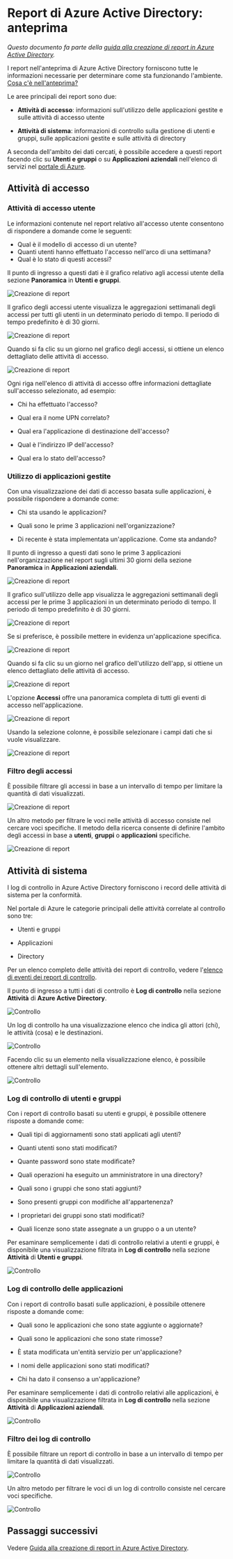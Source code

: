<properties
   pageTitle="Report di Azure Active Directory: anteprima | Microsoft Azure"
   description="Elenca i vari report disponibili per l'anteprima di Azure Active Directory"
   services="active-directory"
   documentationCenter=""
   authors="markusvi"
   manager="femila"
   editor=""/>

<tags
   ms.service="active-directory"
   ms.devlang="na"
   ms.topic="get-started-article"
   ms.tgt_pltfrm="na"
   ms.workload="identity"
   ms.date="09/12/2016"
   ms.author="markvi"/>  

# Report di Azure Active Directory: anteprima

*Questo documento fa parte della [guida alla creazione di report in Azure Active Directory](active-directory-reporting-guide.md).*

I report nell'anteprima di Azure Active Directory forniscono tutte le informazioni necessarie per determinare come sta funzionando l'ambiente. [Cosa c'è nell'anteprima?](active-directory-preview-explainer.md)

Le aree principali dei report sono due:

- **Attività di accesso**: informazioni sull'utilizzo delle applicazioni gestite e sulle attività di accesso utente

- **Attività di sistema**: informazioni di controllo sulla gestione di utenti e gruppi, sulle applicazioni gestite e sulle attività di directory

A seconda dell'ambito dei dati cercati, è possibile accedere a questi report facendo clic su **Utenti e gruppi** o su **Applicazioni aziendali** nell'elenco di servizi nel [portale di Azure](https://portal.azure.com).

## Attività di accesso

### Attività di accesso utente

Le informazioni contenute nel report relativo all'accesso utente consentono di rispondere a domande come le seguenti:

- Qual è il modello di accesso di un utente?
- Quanti utenti hanno effettuato l'accesso nell'arco di una settimana?
- Qual è lo stato di questi accessi?

Il punto di ingresso a questi dati è il grafico relativo agli accessi utente della sezione **Panoramica** in **Utenti e gruppi**.

 ![Creazione di report](./media/active-directory-reporting-azure-portal/05.png "Creazione di report")  

Il grafico degli accessi utente visualizza le aggregazioni settimanali degli accessi per tutti gli utenti in un determinato periodo di tempo. Il periodo di tempo predefinito è di 30 giorni.

![Creazione di report](./media/active-directory-reporting-azure-portal/02.png "Creazione di report")  

Quando si fa clic su un giorno nel grafico degli accessi, si ottiene un elenco dettagliato delle attività di accesso.

![Creazione di report](./media/active-directory-reporting-azure-portal/03.png "Creazione di report")  

Ogni riga nell'elenco di attività di accesso offre informazioni dettagliate sull'accesso selezionato, ad esempio:

- Chi ha effettuato l'accesso?

- Qual era il nome UPN correlato?

- Qual era l'applicazione di destinazione dell'accesso?

- Qual è l'indirizzo IP dell'accesso?

- Qual era lo stato dell'accesso?

### Utilizzo di applicazioni gestite

Con una visualizzazione dei dati di accesso basata sulle applicazioni, è possibile rispondere a domande come:

- Chi sta usando le applicazioni?

- Quali sono le prime 3 applicazioni nell'organizzazione?

- Di recente è stata implementata un'applicazione. Come sta andando?


Il punto di ingresso a questi dati sono le prime 3 applicazioni nell'organizzazione nel report sugli ultimi 30 giorni della sezione **Panoramica** in **Applicazioni aziendali**.

 ![Creazione di report](./media/active-directory-reporting-azure-portal/06.png "Creazione di report")  


Il grafico sull'utilizzo delle app visualizza le aggregazioni settimanali degli accessi per le prime 3 applicazioni in un determinato periodo di tempo. Il periodo di tempo predefinito è di 30 giorni.

![Creazione di report](./media/active-directory-reporting-azure-portal/78.png "Creazione di report")  

Se si preferisce, è possibile mettere in evidenza un'applicazione specifica.

![Creazione di report](./media/active-directory-reporting-azure-portal/single_spp_usage_graph.png "Creazione di report")  


Quando si fa clic su un giorno nel grafico dell'utilizzo dell'app, si ottiene un elenco dettagliato delle attività di accesso.


![Creazione di report](./media/active-directory-reporting-azure-portal/top_app_sign_ins.png "Creazione di report")  



L'opzione **Accessi** offre una panoramica completa di tutti gli eventi di accesso nell'applicazione.

![Creazione di report](./media/active-directory-reporting-azure-portal/85.png "Creazione di report")  

Usando la selezione colonne, è possibile selezionare i campi dati che si vuole visualizzare.

![Creazione di report](./media/active-directory-reporting-azure-portal/column_chooser.png "Creazione di report")  



### Filtro degli accessi

È possibile filtrare gli accessi in base a un intervallo di tempo per limitare la quantità di dati visualizzati.

![Creazione di report](./media/active-directory-reporting-azure-portal/927.png "Creazione di report")  


Un altro metodo per filtrare le voci nelle attività di accesso consiste nel cercare voci specifiche. Il metodo della ricerca consente di definire l'ambito degli accessi in base a **utenti**, **gruppi** o **applicazioni** specifiche.


![Creazione di report](./media/active-directory-reporting-azure-portal/84.png "Creazione di report")  

## Attività di sistema

I log di controllo in Azure Active Directory forniscono i record delle attività di sistema per la conformità.

Nel portale di Azure le categorie principali delle attività correlate al controllo sono tre:

- Utenti e gruppi

- Applicazioni

- Directory


Per un elenco completo delle attività dei report di controllo, vedere l'[elenco di eventi dei report di controllo](active-directory-reporting-audit-events.md#list-of-audit-report-events).


Il punto di ingresso a tutti i dati di controllo è **Log di controllo** nella sezione **Attività** di **Azure Active Directory**.


![Controllo](./media/active-directory-reporting-azure-portal/61.png "Controllo")  


Un log di controllo ha una visualizzazione elenco che indica gli attori (chi), le attività (cosa) e le destinazioni.


![Controllo](./media/active-directory-reporting-azure-portal/345.png "Controllo")  


Facendo clic su un elemento nella visualizzazione elenco, è possibile ottenere altri dettagli sull'elemento.

![Controllo](./media/active-directory-reporting-azure-portal/873.png "Controllo")  




### Log di controllo di utenti e gruppi


Con i report di controllo basati su utenti e gruppi, è possibile ottenere risposte a domande come:

- Quali tipi di aggiornamenti sono stati applicati agli utenti?

- Quanti utenti sono stati modificati?

- Quante password sono state modificate?

- Quali operazioni ha eseguito un amministratore in una directory?

- Quali sono i gruppi che sono stati aggiunti?

- Sono presenti gruppi con modifiche all'appartenenza?

- I proprietari dei gruppi sono stati modificati?

- Quali licenze sono state assegnate a un gruppo o a un utente?


Per esaminare semplicemente i dati di controllo relativi a utenti e gruppi, è disponibile una visualizzazione filtrata in **Log di controllo** nella sezione **Attività** di **Utenti e gruppi**.


![Controllo](./media/active-directory-reporting-azure-portal/93.png "Controllo")  


### Log di controllo delle applicazioni

Con i report di controllo basati sulle applicazioni, è possibile ottenere risposte a domande come:

- Quali sono le applicazioni che sono state aggiunte o aggiornate?

- Quali sono le applicazioni che sono state rimosse?

- È stata modificata un'entità servizio per un'applicazione?

- I nomi delle applicazioni sono stati modificati?

- Chi ha dato il consenso a un'applicazione?


Per esaminare semplicemente i dati di controllo relativi alle applicazioni, è disponibile una visualizzazione filtrata in **Log di controllo** nella sezione **Attività** di **Applicazioni aziendali**.


![Controllo](./media/active-directory-reporting-azure-portal/134.png "Controllo")  


### Filtro dei log di controllo

È possibile filtrare un report di controllo in base a un intervallo di tempo per limitare la quantità di dati visualizzati.

![Controllo](./media/active-directory-reporting-azure-portal/324.png "Controllo")  

Un altro metodo per filtrare le voci di un log di controllo consiste nel cercare voci specifiche.

![Controllo](./media/active-directory-reporting-azure-portal/237.png "Controllo")  

## Passaggi successivi

Vedere [Guida alla creazione di report in Azure Active Directory](active-directory-reporting-guide.md).

<!---HONumber=AcomDC_0914_2016-->